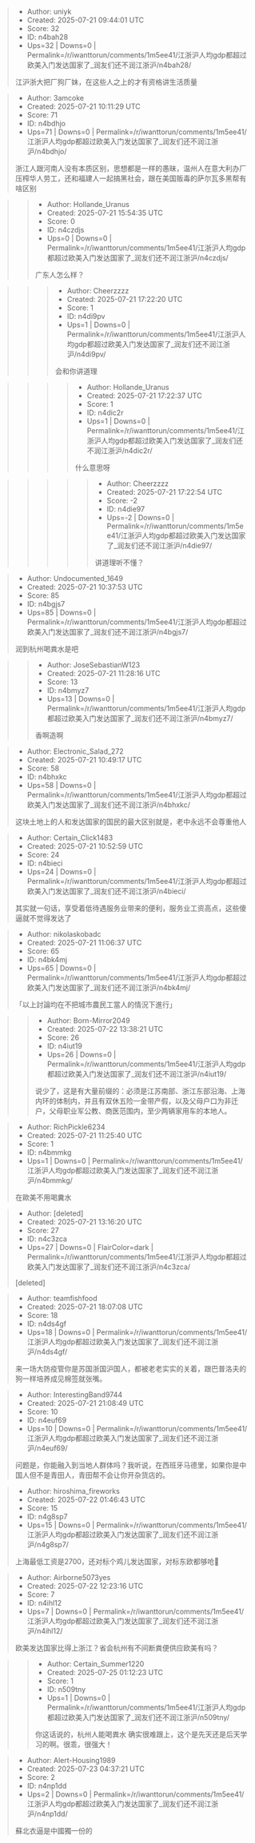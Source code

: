 > - Author: uniyk
> - Created: 2025-07-21 09:44:01 UTC
> - Score: 32
> - ID: n4bah28
> - Ups=32 | Downs=0 | Permalink=/r/iwanttorun/comments/1m5ee41/江浙沪人均gdp都超过欧美入门发达国家了_润友们还不润江浙沪/n4bah28/
>
> 江沪浙大把厂狗厂妹，在这些人之上的才有资格讲生活质量

> - Author: 3amcoke
> - Created: 2025-07-21 10:11:29 UTC
> - Score: 71
> - ID: n4bdhjo
> - Ups=71 | Downs=0 | Permalink=/r/iwanttorun/comments/1m5ee41/江浙沪人均gdp都超过欧美入门发达国家了_润友们还不润江浙沪/n4bdhjo/
>
> 浙江人跟河南人没有本质区别，思想都是一样的愚昧，温州人在意大利办厂压榨华人劳工，还和福建人一起搞黑社会，跟在美国贩毒的萨尔瓦多黑帮有啥区别

>> - Author: Hollande_Uranus
>> - Created: 2025-07-21 15:54:35 UTC
>> - Score: 0
>> - ID: n4czdjs
>> - Ups=0 | Downs=0 | Permalink=/r/iwanttorun/comments/1m5ee41/江浙沪人均gdp都超过欧美入门发达国家了_润友们还不润江浙沪/n4czdjs/
>>
>> 广东人怎么样？

>>> - Author: Cheerzzzz
>>> - Created: 2025-07-21 17:22:20 UTC
>>> - Score: 1
>>> - ID: n4di9pv
>>> - Ups=1 | Downs=0 | Permalink=/r/iwanttorun/comments/1m5ee41/江浙沪人均gdp都超过欧美入门发达国家了_润友们还不润江浙沪/n4di9pv/
>>>
>>> 会和你讲道理

>>>> - Author: Hollande_Uranus
>>>> - Created: 2025-07-21 17:22:37 UTC
>>>> - Score: 1
>>>> - ID: n4dic2r
>>>> - Ups=1 | Downs=0 | Permalink=/r/iwanttorun/comments/1m5ee41/江浙沪人均gdp都超过欧美入门发达国家了_润友们还不润江浙沪/n4dic2r/
>>>>
>>>> 什么意思呀

>>>>> - Author: Cheerzzzz
>>>>> - Created: 2025-07-21 17:22:54 UTC
>>>>> - Score: -2
>>>>> - ID: n4die97
>>>>> - Ups=-2 | Downs=0 | Permalink=/r/iwanttorun/comments/1m5ee41/江浙沪人均gdp都超过欧美入门发达国家了_润友们还不润江浙沪/n4die97/
>>>>>
>>>>> 讲道理听不懂？

> - Author: Undocumented_1649
> - Created: 2025-07-21 10:37:53 UTC
> - Score: 85
> - ID: n4bgjs7
> - Ups=85 | Downs=0 | Permalink=/r/iwanttorun/comments/1m5ee41/江浙沪人均gdp都超过欧美入门发达国家了_润友们还不润江浙沪/n4bgjs7/
>
> 润到杭州喝粪水是吧

>> - Author: JoseSebastianW123
>> - Created: 2025-07-21 11:28:16 UTC
>> - Score: 13
>> - ID: n4bmyz7
>> - Ups=13 | Downs=0 | Permalink=/r/iwanttorun/comments/1m5ee41/江浙沪人均gdp都超过欧美入门发达国家了_润友们还不润江浙沪/n4bmyz7/
>>
>> 香啊造啊

> - Author: Electronic_Salad_272
> - Created: 2025-07-21 10:49:17 UTC
> - Score: 58
> - ID: n4bhxkc
> - Ups=58 | Downs=0 | Permalink=/r/iwanttorun/comments/1m5ee41/江浙沪人均gdp都超过欧美入门发达国家了_润友们还不润江浙沪/n4bhxkc/
>
> 这块土地上的人和发达国家的国民的最大区别就是，老中永远不会尊重他人

> - Author: Certain_Click1483
> - Created: 2025-07-21 10:52:59 UTC
> - Score: 24
> - ID: n4bieci
> - Ups=24 | Downs=0 | Permalink=/r/iwanttorun/comments/1m5ee41/江浙沪人均gdp都超过欧美入门发达国家了_润友们还不润江浙沪/n4bieci/
>
> 其实就一句话，享受着低待遇服务业带来的便利，服务业工资高点，这些傻逼就不觉得发达了

> - Author: nikolaskobadc
> - Created: 2025-07-21 11:06:37 UTC
> - Score: 65
> - ID: n4bk4mj
> - Ups=65 | Downs=0 | Permalink=/r/iwanttorun/comments/1m5ee41/江浙沪人均gdp都超过欧美入门发达国家了_润友们还不润江浙沪/n4bk4mj/
>
> 「以上討論均在不把城市農民工當人的情況下進行」

>> - Author: Born-Mirror2049
>> - Created: 2025-07-22 13:38:21 UTC
>> - Score: 26
>> - ID: n4iut19
>> - Ups=26 | Downs=0 | Permalink=/r/iwanttorun/comments/1m5ee41/江浙沪人均gdp都超过欧美入门发达国家了_润友们还不润江浙沪/n4iut19/
>>
>> 说少了，这是有大量前缀的：必须是江苏南部、浙江东部沿海、上海内环的体制内，并且有双休五险一金带产假，以及父母户口为非迁户，父母职业军公教、商医范围内，至少两辆家用车的本地人。

> - Author: RichPickle6234
> - Created: 2025-07-21 11:25:40 UTC
> - Score: 1
> - ID: n4bmmkg
> - Ups=1 | Downs=0 | Permalink=/r/iwanttorun/comments/1m5ee41/江浙沪人均gdp都超过欧美入门发达国家了_润友们还不润江浙沪/n4bmmkg/
>
> 在歐美不用喝糞水

> - Author: [deleted]
> - Created: 2025-07-21 13:16:20 UTC
> - Score: 27
> - ID: n4c3zca
> - Ups=27 | Downs=0 | FlairColor=dark | Permalink=/r/iwanttorun/comments/1m5ee41/江浙沪人均gdp都超过欧美入门发达国家了_润友们还不润江浙沪/n4c3zca/
>
> [deleted]

> - Author: teamfishfood
> - Created: 2025-07-21 18:07:08 UTC
> - Score: 18
> - ID: n4ds4gf
> - Ups=18 | Downs=0 | Permalink=/r/iwanttorun/comments/1m5ee41/江浙沪人均gdp都超过欧美入门发达国家了_润友们还不润江浙沪/n4ds4gf/
>
> 来一场大防疫管你是苏国浙国沪国人，都被老老实实的关着，跟巴普洛夫的狗一样培养成见棉签就张嘴。

> - Author: InterestingBand9744
> - Created: 2025-07-21 21:08:49 UTC
> - Score: 10
> - ID: n4euf69
> - Ups=10 | Downs=0 | Permalink=/r/iwanttorun/comments/1m5ee41/江浙沪人均gdp都超过欧美入门发达国家了_润友们还不润江浙沪/n4euf69/
>
> 问题是，你能融入到当地人群体吗？我听说，在西班牙马德里，如果你是中国人但不是青田人，青田帮不会让你开杂货店的。

> - Author: hiroshima_fireworks
> - Created: 2025-07-22 01:46:43 UTC
> - Score: 15
> - ID: n4g8sp7
> - Ups=15 | Downs=0 | Permalink=/r/iwanttorun/comments/1m5ee41/江浙沪人均gdp都超过欧美入门发达国家了_润友们还不润江浙沪/n4g8sp7/
>
> 上海最低工资是2700，还对标个鸡儿发达国家，对标东欧都够呛🤣

> - Author: Airborne5073yes
> - Created: 2025-07-22 12:23:16 UTC
> - Score: 7
> - ID: n4ihl12
> - Ups=7 | Downs=0 | Permalink=/r/iwanttorun/comments/1m5ee41/江浙沪人均gdp都超过欧美入门发达国家了_润友们还不润江浙沪/n4ihl12/
>
> 欧美发达国家比得上浙江？省会杭州有不间断粪便供应欧美有吗？

>> - Author: Certain_Summer1220
>> - Created: 2025-07-25 01:12:23 UTC
>> - Score: 1
>> - ID: n509tny
>> - Ups=1 | Downs=0 | Permalink=/r/iwanttorun/comments/1m5ee41/江浙沪人均gdp都超过欧美入门发达国家了_润友们还不润江浙沪/n509tny/
>>
>> 你这话说的，杭州人能喝粪水 确实很难跟上，这个是先天还是后天学习的啊。很乖，很强大！

> - Author: Alert-Housing1989
> - Created: 2025-07-23 04:37:21 UTC
> - Score: 2
> - ID: n4np1dd
> - Ups=2 | Downs=0 | Permalink=/r/iwanttorun/comments/1m5ee41/江浙沪人均gdp都超过欧美入门发达国家了_润友们还不润江浙沪/n4np1dd/
>
> 蘇北衣逼是中國獨一份的

